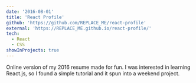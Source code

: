 ```yaml
---
date: '2016-08-01'
title: 'React Profile'
github: 'https://github.com/REPLACE_ME/react-profile'
external: 'https://REPLACE_ME.github.io/react-profile/'
tech:
  - React
  - CSS
showInProjects: true
---
```


Online version of my 2016 resume made for fun. I was interested in learning React.js, so I found a simple tutorial and it spun into a weekend project.
